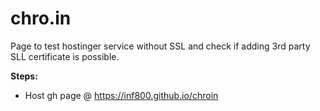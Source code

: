 # chro.in

Page to test hostinger service without SSL and check if adding 3rd party SLL certificate is possible.

**Steps:** 

- Host gh page @ https://inf800.github.io/chroin
